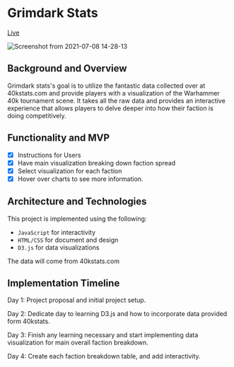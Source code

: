 # Grimdark Stats

[Live](fullernle.com/grimdarkstats)

![Screenshot from 2021-07-08 14-28-13](https://user-images.githubusercontent.com/63718493/124993159-d4341a80-dff8-11eb-8ee0-3a6fb71fb30d.png)


## Background and Overview 

Grimdark stats's goal is to utilize the fantastic data collected over at 40kstats.com and provide players with a visualization of the Warhammer 40k tournament scene. It takes all the raw data and provides an interactive experience that allows players to delve deeper into how their faction is doing competitively. 

## Functionality and MVP

- [x] Instructions for Users
- [x] Have main visualization breaking down faction spread
- [x] Select visualization for each faction
- [x] Hover over charts to see more information.

## Architecture and Technologies 

This project is implemented using the following: 

- `JavaScript` for interactivity
- `HTML/CSS` for document and design
- `D3.js` for data visualizations

The data will come from 40kstats.com 

## Implementation Timeline 

Day 1: Project proposal and initial project setup. 

Day 2: Dedicate day to learning D3.js and how to incorporate data provided form 40kstats.

Day 3: Finish any learning necessary and start implementing data visualization for main overall faction breakdown.

Day 4: Create each faction breakdown table, and add interactivity.
